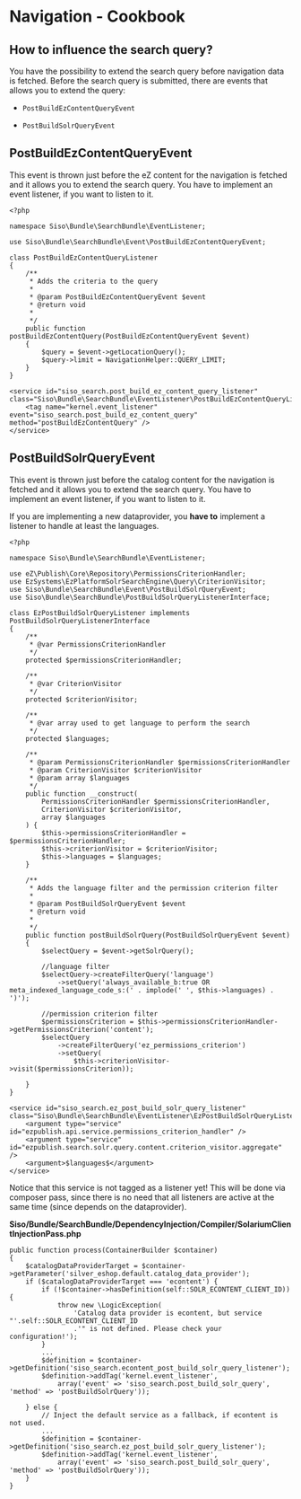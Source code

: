 #  Navigation - Cookbook 

## How to influence the search query?

You have the possibility to extend the search query before navigation data is fetched. Before the search query is submitted, there are events that allows you to extend the query:

  - ``` 
    PostBuildEzContentQueryEvent
    ```

  - ``` 
    PostBuildSolrQueryEvent
    ```
    
     

## PostBuildEzContentQueryEvent

This event is thrown just before the eZ content for the navigation is fetched and it allows you to extend the search query. You have to implement an event listener, if you want to listen to it.

``` 
<?php

namespace Siso\Bundle\SearchBundle\EventListener;

use Siso\Bundle\SearchBundle\Event\PostBuildEzContentQueryEvent;

class PostBuildEzContentQueryListener
{
    /**
     * Adds the criteria to the query
     *
     * @param PostBuildEzContentQueryEvent $event
     * @return void
     *
     */
    public function postBuildEzContentQuery(PostBuildEzContentQueryEvent $event)
    {
        $query = $event->getLocationQuery();
        $query->limit = NavigationHelper::QUERY_LIMIT;
    }
}
```

``` 
<service id="siso_search.post_build_ez_content_query_listener" class="Siso\Bundle\SearchBundle\EventListener\PostBuildEzContentQueryListener">
    <tag name="kernel.event_listener" event="siso_search.post_build_ez_content_query" method="postBuildEzContentQuery" />
</service>
```

## PostBuildSolrQueryEvent

This event is thrown just before the catalog content for the navigation is fetched and it allows you to extend the search query. You have to implement an event listener, if you want to listen to it.

If you are implementing a new dataprovider, you **have to** implement a listener to handle at least the languages.

``` 
<?php

namespace Siso\Bundle\SearchBundle\EventListener;

use eZ\Publish\Core\Repository\PermissionsCriterionHandler;
use EzSystems\EzPlatformSolrSearchEngine\Query\CriterionVisitor;
use Siso\Bundle\SearchBundle\Event\PostBuildSolrQueryEvent;
use Siso\Bundle\SearchBundle\PostBuildSolrQueryListenerInterface;

class EzPostBuildSolrQueryListener implements PostBuildSolrQueryListenerInterface
{
    /**
     * @var PermissionsCriterionHandler
     */
    protected $permissionsCriterionHandler;

    /**
     * @var CriterionVisitor
     */
    protected $criterionVisitor;

    /**
     * @var array used to get language to perform the search
     */
    protected $languages;

    /**
     * @param PermissionsCriterionHandler $permissionsCriterionHandler
     * @param CriterionVisitor $criterionVisitor
     * @param array $languages
     */
    public function __construct(
        PermissionsCriterionHandler $permissionsCriterionHandler,
        CriterionVisitor $criterionVisitor,
        array $languages
    ) {
        $this->permissionsCriterionHandler = $permissionsCriterionHandler;
        $this->criterionVisitor = $criterionVisitor;
        $this->languages = $languages;
    }

    /**
     * Adds the language filter and the permission criterion filter
     *
     * @param PostBuildSolrQueryEvent $event
     * @return void
     *
     */
    public function postBuildSolrQuery(PostBuildSolrQueryEvent $event)
    {
        $selectQuery = $event->getSolrQuery();

        //language filter
        $selectQuery->createFilterQuery('language')
            ->setQuery('always_available_b:true OR meta_indexed_language_code_s:(' . implode(' ', $this->languages) . ')');

        //permission criterion filter
        $permissionsCriterion = $this->permissionsCriterionHandler->getPermissionsCriterion('content');
        $selectQuery
            ->createFilterQuery('ez_permissions_criterion')
            ->setQuery(
                $this->criterionVisitor->visit($permissionsCriterion));

    }
}
```

``` 
<service id="siso_search.ez_post_build_solr_query_listener" class="Siso\Bundle\SearchBundle\EventListener\EzPostBuildSolrQueryListener">
    <argument type="service" id="ezpublish.api.service.permissions_criterion_handler" />
    <argument type="service" id="ezpublish.search.solr.query.content.criterion_visitor.aggregate" />
    <argument>$languages$</argument>
</service>
```

Notice that this service is not tagged as a listener yet\! This will be done via composer pass, since there is no need that all listeners are active at the same time (since depends on the dataprovider).

**Siso/Bundle/SearchBundle/DependencyInjection/Compiler/SolariumClientInjectionPass.php**

``` 
public function process(ContainerBuilder $container)
{
    $catalogDataProviderTarget = $container->getParameter('silver_eshop.default.catalog_data_provider');
    if ($catalogDataProviderTarget === 'econtent') {
        if (!$container->hasDefinition(self::SOLR_ECONTENT_CLIENT_ID)) {
            throw new \LogicException(
                'Catalog data provider is econtent, but service "'.self::SOLR_ECONTENT_CLIENT_ID
                .'" is not defined. Please check your configuration!');
        }
        ...
        $definition = $container->getDefinition('siso_search.econtent_post_build_solr_query_listener');
        $definition->addTag('kernel.event_listener',
            array('event' => 'siso_search.post_build_solr_query', 'method' => 'postBuildSolrQuery'));

    } else {        
        // Inject the default service as a fallback, if econtent is not used.   
        ...
        $definition = $container->getDefinition('siso_search.ez_post_build_solr_query_listener');
        $definition->addTag('kernel.event_listener',
            array('event' => 'siso_search.post_build_solr_query', 'method' => 'postBuildSolrQuery'));
    }
}
```
